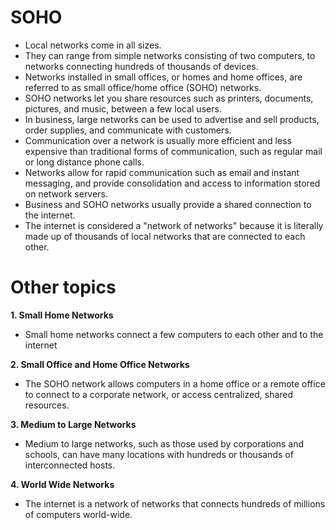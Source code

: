 # SOHO 

- Local networks come in all sizes.
- They can range from simple networks consisting of two computers, to networks connecting hundreds of thousands of devices.
- Networks installed in small offices, or homes and home offices, are referred to as small office/home office (SOHO) networks.
- SOHO networks let you share resources such as printers, documents, pictures, and music, between a few local users.
- In business, large networks can be used to advertise and sell products, order supplies, and communicate with customers.
- Communication over a network is usually more efficient and less expensive than traditional forms of communication, such as regular mail or long distance phone calls. 
- Networks allow for rapid communication such as email and instant messaging, and provide consolidation and access to information stored on network servers.
- Business and SOHO networks usually provide a shared connection to the internet. 
- The internet is considered a "network of networks" because it is literally made up of thousands of local networks that are connected to each other.

# Other topics

**1. Small Home Networks**

- Small home networks connect a few computers to each other and to the internet 



**2. Small Office and Home Office Networks**

-  The SOHO network allows computers in a home office or a remote office to connect to a corporate network, or access centralized, shared resources.


**3. Medium to Large Networks**

- Medium to large networks, such as those used by corporations and schools, can have many locations with hundreds or thousands of interconnected hosts.
 
**4. World Wide Networks**

- The internet is a network of networks that connects hundreds of millions of computers world-wide.
